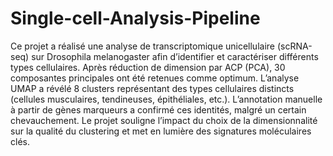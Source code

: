 # Single-cell-Analysis-Pipeline

Ce projet a réalisé une analyse de transcriptomique unicellulaire (scRNA-seq) sur Drosophila melanogaster afin d’identifier et caractériser différents types cellulaires. Après réduction de dimension par ACP (PCA), 30 composantes principales ont été retenues comme optimum. L’analyse UMAP a révélé 8 clusters représentant des types cellulaires distincts (cellules musculaires, tendineuses, épithéliales, etc.). L’annotation manuelle à partir de gènes marqueurs a confirmé ces identités, malgré un certain chevauchement. Le projet souligne l’impact du choix de la dimensionnalité sur la qualité du clustering et met en lumière des signatures moléculaires clés.
